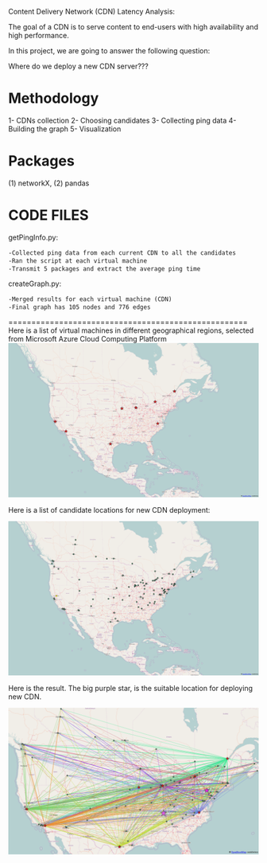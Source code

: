 Content Delivery Network (CDN) Latency Analysis:

The goal of a CDN is to serve content to end-users with high availability and high performance.

In this project, we are going to answer the following question:

Where do we deploy a new CDN server???

Methodology
====================================================
1- CDNs collection
2- Choosing candidates
3- Collecting ping data
4- Building the graph
5- Visualization

Packages
======================
(1) networkX, (2) pandas



CODE FILES
======================

getPingInfo.py:

	-Collected ping data from each current CDN to all the candidates
	-Ran the script at each virtual machine
	-Transmit 5 packages and extract the average ping time

createGraph.py: 

	-Merged results for each virtual machine (CDN)
	-Final graph has 105 nodes and 776 edges

====================================================
Here is a list of virtual machines in different geographical regions, selected from Microsoft Azure Cloud Computing Platform
![Alt text](Presentation/cdns.png?raw=true "Search box")

Here is a list of candidate locations for new CDN deployment:

![Alt text](Presentation/candidates.png?raw=true "Results page")

Here is the result. The big purple star, is the suitable location for deploying new CDN.

![Alt text](Presentation/results.png?raw=true "Results page")



